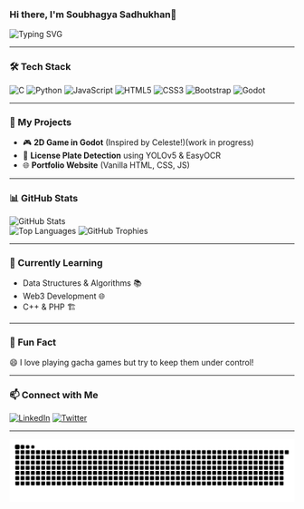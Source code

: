 ### Hi there, I'm Soubhagya Sadhukhan👋

![Typing SVG](https://readme-typing-svg.herokuapp.com?font=Fira+Code&duration=2000&color=F75C7E&width=435&lines=Welcome+to+my+GitHub!;I+love+coding+and+learning!;Let's+build+something+awesome!)

---

### 🛠 Tech Stack

![C](https://img.shields.io/badge/-C-00599C?style=flat-square&logo=c&logoColor=white)
![Python](https://img.shields.io/badge/-Python-3776AB?style=flat-square&logo=python&logoColor=white)
![JavaScript](https://img.shields.io/badge/-JavaScript-F7DF1E?style=flat-square&logo=javascript&logoColor=black)
![HTML5](https://img.shields.io/badge/-HTML5-E34F26?style=flat-square&logo=html5&logoColor=white)
![CSS3](https://img.shields.io/badge/-CSS3-1572B6?style=flat-square&logo=css3)
![Bootstrap](https://img.shields.io/badge/-Bootstrap-7952B3?style=flat-square&logo=bootstrap&logoColor=white)
![Godot](https://img.shields.io/badge/-Godot-478CBF?style=flat-square&logo=godot-engine&logoColor=white)

---

### 🚀 My Projects

- 🎮 **2D Game in Godot** (Inspired by Celeste!)(work in progress)
- 🎯 **License Plate Detection** using YOLOv5 & EasyOCR
- 🌐 **Portfolio Website** (Vanilla HTML, CSS, JS)

---

### 📊 GitHub Stats

![GitHub Stats](https://github-readme-stats.vercel.app/api?username=notlevi911&show_icons=true&theme=radical)  
![Top Languages](https://github-readme-stats.vercel.app/api/top-langs/?username=notlevi911&layout=compact&theme=radical)
![GitHub Trophies](https://github-profile-trophy.vercel.app/?username=notlevi911&theme=tokyonight)


---

### 🌱 Currently Learning

- Data Structures & Algorithms 📚
- Web3 Development 🌐
- C++ & PHP 🏗️

---

### 🎯 Fun Fact

😄 I love playing gacha games but try to keep them under control!

---

### 📫 Connect with Me

[![LinkedIn](https://img.shields.io/badge/-LinkedIn-0077B5?style=flat-square&logo=linkedin)](https://linkedin.com/in/soubhagya-sadhukhan-910330270)
[![Twitter](https://img.shields.io/badge/-Twitter-1DA1F2?style=flat-square&logo=twitter)](https://twitter.com/Soubhag24825728)

---

![Snake Animation](https://raw.githubusercontent.com/notlevi911/notlevi911/main/dist/github-contribution-grid-snake.svg)





